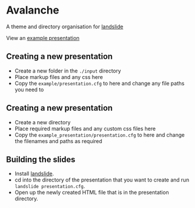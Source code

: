 # Avalanche

A theme and directory organisation for [landslide](https://github.com/adamzap/landslide)

View an [example presentation](http://akrabat.github.com/avalanche/example.html)

## Creating a new presentation

* Create a new folder in the `./input` directory
* Place markup files and any css here
* Copy the `example/presentation.cfg` to here and change any file paths you need to

## Creating a new presentation

* Create a new directory
* Place required markup files and any custom css files here
* Copy the `example_presentation/presentation.cfg` to here and change the filenames and paths as required

## Building the slides

* Install [landslide](https://github.com/adamzap/landslide).
* cd into the directory of the presentation that you want to create and run `landslide presentation.cfg`.
* Open up the newly created HTML file that is in the presentation directory.
